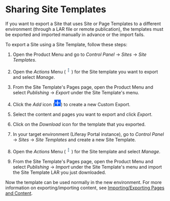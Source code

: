 # Sharing Site Templates

If you want to export a Site that uses Site or Page Templates to a different environment (through a LAR file or remote publication), the templates must be exported and imported manually in advance or the import fails.

To export a Site using a Site Template, follow these steps:

1.  Open the Product Menu and go to *Control Panel* &rarr; *Sites* &rarr; *Site Templates*.

2.  Open the *Actions* Menu (![Actions](../../../images/icon-actions.png)) for the Site template you want to export and select *Manage*.
 
3.  From the Site Template's Pages page, open the Product Menu and select  *Publishing* &rarr; *Export* under the Site Template's menu.

4.  Click the *Add* icon (![Add](../../../images/icon-add.png)) to create a new Custom Export.
 
5.  Select the content and pages you want to export and click *Export*.

6.  Click on the *Download* icon for the template that you exported.

7.  In your target environment (Liferay Portal instance), go to *Control Panel* &rarr; *Sites* &rarr; *Site Templates* and create a new Site Template.

8.  Open the *Actions* Menu (![Actions](../../../images/icon-actions.png)) for the Site template and select *Manage*.

9.  From the Site Template's Pages page, open the Product Menu and select  *Publishing* &rarr; *Import* under the Site Template's menu and import the Site Template LAR you just downloaded.

Now the template can be used normally in the new environment. For more information on exporting/importing content, see [Importing/Exporting Pages and Content](TODO).
